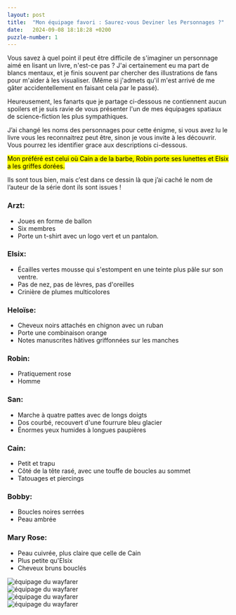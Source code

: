 ```yaml
---
layout: post
title:  "Mon équipage favori : Saurez-vous Deviner les Personnages ?"
date:   2024-09-08 18:18:28 +0200
puzzle-number: 1
---
```

Vous savez à quel point il peut être difficile de s'imaginer un personnage aimé en lisant un livre, n'est-ce pas ? J'ai certainement eu ma part de blancs mentaux, et je finis souvent par chercher des illustrations de fans pour m'aider à les visualiser. (Même si j'admets qu'il m'est arrivé de me gâter accidentellement en faisant cela par le passé).

Heureusement, les fanarts que je partage ci-dessous ne contiennent aucun spoilers et je suis ravie de vous présenter l'un de mes équipages spatiaux de science-fiction les plus sympathiques. 

J’ai changé les noms des personnages pour cette énigme, si vous avez lu le livre vous les reconnaitrez peut être, sinon je vous invite à les découvrir. Vous pourrez les identifier grace aux descriptions ci-dessous.

<mark>Mon préféré est celui où Cain a de la barbe, Robin porte ses lunettes et Elsix a les griffes dorées.</mark>

Ils sont tous bien, mais c’est dans ce dessin là que j’ai caché le nom de l’auteur de la série dont ils sont issues !
<div  class="wrapper-grid col-300">
  <div>
    <h3>Arzt:</h3>
    <ul>
      <li>Joues en forme de ballon</li>
      <li>Six membres</li>
      <li>Porte un t-shirt avec un logo vert et un pantalon.</li>
    </ul>
  </div>

  <div>
    <h3>Elsix:</h3>
    <ul>
      <li>Écailles vertes mousse qui s'estompent en une teinte plus pâle sur son ventre.</li>
      <li>Pas de nez, pas de lèvres, pas d'oreilles</li>
      <li>Crinière de plumes multicolores</li>
    </ul>
  </div>

  <div>
    <h3>Heloïse:</h3>
    <ul>
      <li>Cheveux noirs attachés en chignon avec un ruban</li>
      <li>Porte une combinaison orange</li>
      <li>Notes manuscrites hâtives griffonnées sur les manches</li>
    </ul>
  </div>

  <div>
    <h3>Robin:</h3>
    <ul>
      <li>Pratiquement rose</li>
      <li>Homme</li>
    </ul>
  </div>

  <div>
    <h3>San:</h3>
    <ul>
      <li>Marche à quatre pattes avec de longs doigts</li>
      <li>Dos courbé, recouvert d'une fourrure bleu glacier</li>
      <li>Énormes yeux humides à longues paupières</li>
    </ul>
  </div>

  <div>
    <h3>Cain:</h3>
    <ul>
      <li>Petit et trapu</li>
      <li>Côté de la tête rasé, avec une touffe de boucles au sommet</li>
      <li>Tatouages et piercings</li>
    </ul>
  </div>

  <div>
    <h3>Bobby:</h3>
    <ul>
      <li>Boucles noires serrées</li>
      <li>Peau ambrée</li>
    </ul>
  </div>

  <div>
    <h3>Mary Rose:</h3>
    <ul>
      <li>Peau cuivrée, plus claire que celle de Cain</li>
      <li>Plus petite qu'Elsix</li>
      <li>Cheveux bruns bouclés</li>
    </ul>
  </div>
</div>

<div class="wrapper-grid col-1">
  <div>
    <img
    srcset="
    /assets/images/crew/wayfarer1-sm.jpg  640w,
    /assets/images/crew/wayfarer1-md.jpg  768w,
    /assets/images/crew/wayfarer1-lg.jpg  1024w,
    "
    sizes="(max-width: 640px) 100vw,
          (max-width: 768px) 100vw, 
          1024px"
    src="/assets/images/crew/wayfarer1-lg.jpg"
    alt="équipage du wayfarer" />
  </div>
  <div>
    <img
      srcset="
        /assets/images/crew/wayfarer2-sm.jpg  640w,
        /assets/images/crew/wayfarer2-md.jpg  768w,
        /assets/images/crew/wayfarer2-lg.jpg  1024w,
      "
      sizes="(max-width: 640px) 100vw,
            (max-width: 768px) 100vw, 
            1024px"
      src="/assets/images/crew/wayfarer2-lg.jpg"
      alt="équipage du wayfarer" />
  </div>
  <div>
    <img
    srcset="
      /assets/images/crew/wayfarer3-sm.jpg  640w,
      /assets/images/crew/wayfarer3-md.jpg  768w,
      /assets/images/crew/wayfarer3-lg.jpg  1024w,
    "
    sizes="(max-width: 640px) 100vw,
          (max-width: 768px) 100vw, 
          1024px"
    src="/assets/images/crew/wayfarer3-lg.jpg"
    alt="équipage du wayfarer" />
  </div>
  <div>
    <img
    srcset="
      /assets/images/crew/wayfarer4-sm.jpg  640w,
      /assets/images/crew/wayfarer4-md.jpg  768w,
      /assets/images/crew/wayfarer4-lg.jpg  1024w,
    "
    sizes="(max-width: 640px) 100vw,
          (max-width: 768px) 100vw, 
          1024px"
    src="/assets/images/crew/wayfarer4-lg.jpg"
    alt="équipage du wayfarer" />
  </div>
</div>






